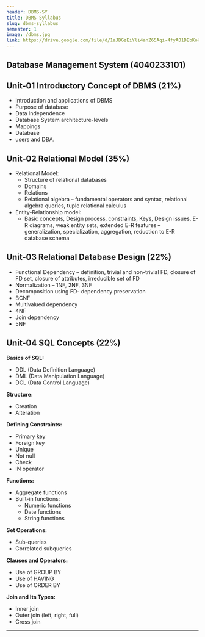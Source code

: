 ```yaml
---
header: DBMS-SY
title: DBMS Syllabus
slug: dbms-syllabus
semester: 1
image: /dbms.jpg
link: https://drive.google.com/file/d/1aJDGzEiYli4anZ65Aqi-4fyA01DEbKoH/view?usp=sharing
---
```


## Database Management System (4040233101)

## Unit-01 Introductory Concept of DBMS (21%)

- Introduction and applications of DBMS
- Purpose of database
- Data Independence
- Database System architecture-levels
- Mappings
- Database
- users and DBA.

## Unit-02 Relational Model (35%)

- Relational Model:
  - Structure of relational databases
  - Domains
  - Relations
  - Relational algebra – fundamental operators and syntax, relational algebra queries, tuple relational calculus
- Entity-Relationship model:
  - Basic concepts, Design process, constraints, Keys, Design issues, E-R diagrams, weak entity sets, extended E-R features – generalization, specialization, aggregation, reduction to E-R database schema

## Unit-03 Relational Database Design (22%)

- Functional Dependency – definition, trivial and non-trivial FD, closure of FD set, closure of attributes, irreducible set of FD
- Normalization – 1NF, 2NF, 3NF
- Decomposition using FD- dependency preservation
- BCNF
- Multivalued dependency
- 4NF
- Join dependency
- 5NF

## Unit-04 SQL Concepts (22%)

**Basics of SQL:**

- DDL (Data Definition Language)
- DML (Data Manipulation Language)
- DCL (Data Control Language)

**Structure:**

- Creation
- Alteration

**Defining Constraints:**

- Primary key
- Foreign key
- Unique
- Not null
- Check
- IN operator

**Functions:**

- Aggregate functions
- Built-in functions:
  - Numeric functions
  - Date functions
  - String functions

**Set Operations:**

- Sub-queries
- Correlated subqueries

**Clauses and Operators:**

- Use of GROUP BY
- Use of HAVING
- Use of ORDER BY

**Join and Its Types:**

- Inner join
- Outer join (left, right, full)
- Cross join

---
